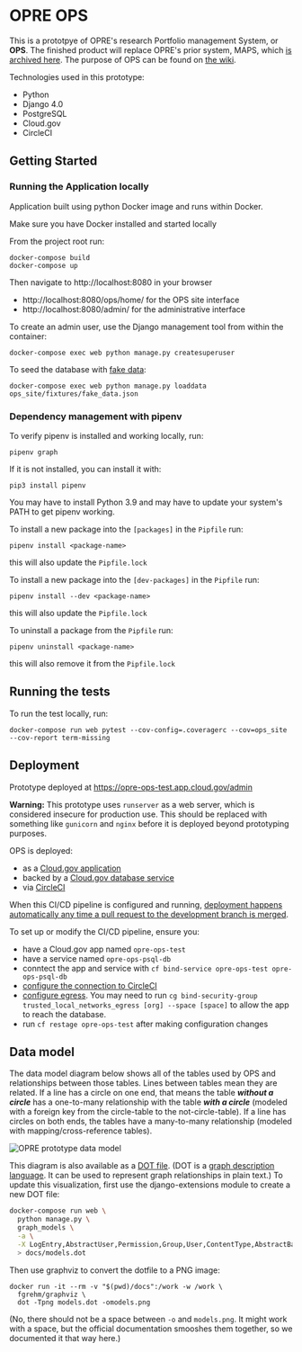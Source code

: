 # OPRE OPS

This is a prototpye of OPRE's research Portfolio management System, or **OPS**. The finished product will replace OPRE's prior system, MAPS, which [is archived here](https://github.com/HHS/MAPS-app). The purpose of OPS can be found on [the wiki](https://github.com/HHS/OPRE-OPS/wiki).

Technologies used in this prototype:
* Python
* Django 4.0
* PostgreSQL
* Cloud.gov
* CircleCI

## Getting Started

### Running the Application locally

Application built using python Docker image and runs within Docker.

Make sure you have Docker installed and started locally

From the project root run:

```
docker-compose build
docker-compose up
```

Then navigate to http://localhost:8080 in your browser
* http://localhost:8080/ops/home/ for the OPS site interface
* http://localhost:8080/admin/ for the administrative interface

To create an admin user, use the Django management tool from within the container:

```
docker-compose exec web python manage.py createsuperuser
```

To seed the database with [fake data](https://github.com/HHS/OPRE-OPS/blob/main/opre_ops/ops_site/fixtures/fake_data.json):
```
docker-compose exec web python manage.py loaddata ops_site/fixtures/fake_data.json
```

### Dependency management with pipenv

To verify pipenv is installed and working locally, run:
```
pipenv graph
```

If it is not installed, you can install it with:
```
pip3 install pipenv
```
You may have to install Python 3.9 and may have to update your system's PATH to get pipenv working.

To install a new package into the `[packages]` in the `Pipfile` run:
```
pipenv install <package-name>
```

this will also update the `Pipfile.lock`

To install a new package into the `[dev-packages]` in the `Pipfile` run:
```
pipenv install --dev <package-name>
```

this will also update the `Pipfile.lock`

To uninstall a package from the `Pipfile` run:
```
pipenv uninstall <package-name>
```

this will also remove it from the `Pipfile.lock`

## Running the tests

To run the test locally, run:
```
docker-compose run web pytest --cov-config=.coveragerc --cov=ops_site --cov-report term-missing
```
## Deployment

Prototype deployed at https://opre-ops-test.app.cloud.gov/admin

**Warning:** This prototype uses `runserver` as a web server, which is considered insecure
for production use. This should be replaced with something like `gunicorn` and
`nginx` before it is deployed beyond prototyping purposes.

OPS is deployed:
* as a [Cloud.gov application](https://dashboard.fr.cloud.gov/applications)
* backed by a [Cloud.gov database service](https://dashboard.fr.cloud.gov/services)
* via [CircleCI](https://app.circleci.com/pipelines/github/HHS/OPRE-OPS)

When this CI/CD pipeline is configured and running, [deployment happens automatically any time a pull request to the development branch is merged](https://github.com/HHS/OPRE-OPS/blob/deployment_in_readme/docs/how_we_work/deploy_flow.md).

To set up or modify the CI/CD pipeline, ensure you:
* have a Cloud.gov app named `opre-ops-test`
* have a service named `opre-ops-psql-db`
* conntect the app and service with `cf bind-service opre-ops-test opre-ops-psql-db`
* [configure the connection to CircleCI](https://github.com/HHS/OPRE-OPS/blob/main/docs/recipes/setup_circleci.md)
* [configure egress](https://cloud.gov/docs/management/space-egress/). You may need to run `cg bind-security-group trusted_local_networks_egress [org] --space [space]` to allow the app to reach the database.
* run `cf restage opre-ops-test` after making configuration changes

## Data model

The data model diagram below shows all of the tables used by OPS and
relationships between those tables. Lines between tables mean they are related.
If a line has a circle on one end, that means the table ***without a circle***
has a one-to-many relationship with the table ***with a circle*** (modeled with
a foreign key from the circle-table to the not-circle-table). If a line
has circles on both ends, the tables have a many-to-many relationship (modeled
with mapping/cross-reference tables).

![OPRE prototype data model](docs/models.png)

This diagram is also available as a [DOT file](docs/models.dot). (DOT is a
[graph description
language](https://en.wikipedia.org/wiki/DOT_(graph_description_language)). It
can be used to represent graph relationships in plain text.) To update this
visualization, first use the django-extensions module to create a new
DOT file:

```sh
docker-compose run web \
  python manage.py \
  graph_models \
  -a \
  -X LogEntry,AbstractUser,Permission,Group,User,ContentType,AbstractBaseSession,Session \
  > docs/models.dot
```

Then use graphviz to convert the dotfile to a PNG image:

```
docker run -it --rm -v "$(pwd)/docs":/work -w /work \
  fgrehm/graphviz \
  dot -Tpng models.dot -omodels.png
```

(No, there should not be a space between `-o` and `models.png`. It might work
with a space, but the official documentation smooshes them together, so we
documented it that way here.)